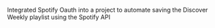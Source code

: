 Integrated Spotify Oauth into a project to automate saving the Discover Weekly playlist using the Spotify API

